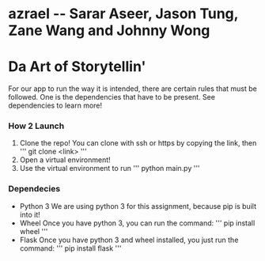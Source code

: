 # azrael -- Sarar Aseer, Jason Tung, Zane Wang and Johnny Wong

# Da Art of Storytellin'

For our app to run the way it is intended, there are certain rules that must
be followed. One is the dependencies that have to be present. See dependencies
to learn more!


### How 2 Launch
1. Clone the repo! You can clone with ssh or https by copying the link, then
'''
git clone \<link\>
'''
2. Open a virtual environment!
3. Use the virtual environment to run 
'''
python main.py
'''

### Dependecies
- Python 3
We are using python 3 for this assignment, because pip is built into it!
- Wheel
Once you have python 3, you can run the command: 
'''
pip install wheel
'''
- Flask
Once you have python 3 and wheel installed, you just run the command:
'''
pip install flask
'''
